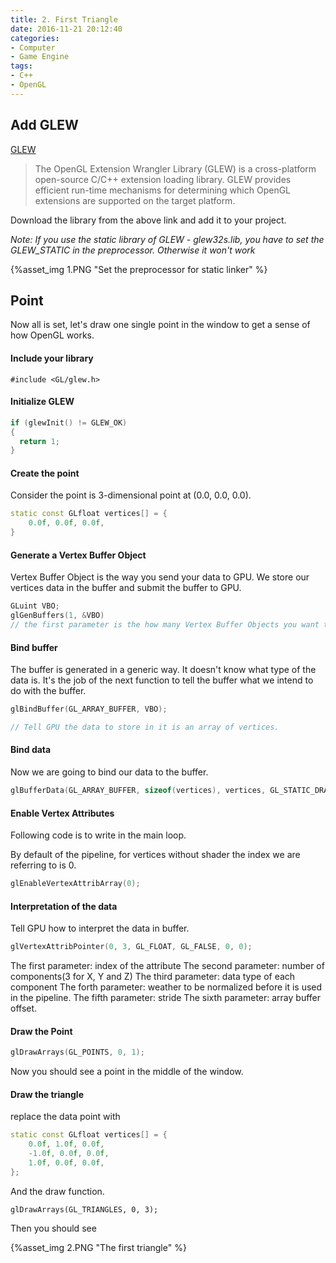 ```yaml
---
title: 2. First Triangle
date: 2016-11-21 20:12:40
categories: 
- Computer
- Game Engine
tags:
- C++
- OpenGL
---
```


## Add GLEW

[GLEW](http://glew.sourceforge.net/)

> The OpenGL Extension Wrangler Library (GLEW) is a cross-platform open-source C/C++ extension loading library. GLEW provides efficient run-time mechanisms for determining which OpenGL extensions are supported on the target platform.

Download the library from the above link and add it to your project.

*Note: If you use the static library of GLEW - glew32s.lib, you have to set the GLEW_STATIC in the preprocessor. Otherwise it won't work*

{%asset_img 1.PNG "Set the preprocessor for static linker" %}


## Point  

Now all is set, let's draw one single point in the window to get a sense of how OpenGL works.

#### Include your library

`#include <GL/glew.h>`

#### Initialize GLEW

```c++
if (glewInit() != GLEW_OK)
{
  return 1;
}
```

#### Create the point

Consider the point is 3-dimensional point at (0.0, 0.0, 0.0).

```c++
static const GLfloat vertices[] = {
    0.0f, 0.0f, 0.0f,
}
```

#### Generate a Vertex Buffer Object

Vertex Buffer Object is the way you send your data to GPU. We store our vertices data in the buffer and submit the buffer to GPU.

```c++
GLuint VBO;
glGenBuffers(1, &VBO)
// the first parameter is the how many Vertex Buffer Objects you want to generate. The second parameter is the buffer.
```

#### Bind buffer
The buffer is generated in a generic way. It doesn't know what type of the data is. It's the job of the next function to tell the buffer what we intend to do with the buffer.

```c++
glBindBuffer(GL_ARRAY_BUFFER, VBO);

// Tell GPU the data to store in it is an array of vertices.
```

#### Bind data

Now we are going to bind our data to the buffer.

```c++
glBufferData(GL_ARRAY_BUFFER, sizeof(vertices), vertices, GL_STATIC_DRAW);
```

#### Enable Vertex Attributes

Following code is to write in the main loop.

By default of the pipeline, for vertices without shader the index we are referring to is 0.
```c++
glEnableVertexAttribArray(0);
```

#### Interpretation of the data

Tell GPU how to interpret the data in buffer.

```c++
glVertexAttribPointer(0, 3, GL_FLOAT, GL_FALSE, 0, 0);
```
The first parameter: index of the attribute
The second parameter: number of components(3 for X, Y and Z)
The third parameter: data type of each component
The forth parameter: weather to be normalized before it is used in the pipeline.
The fifth parameter: stride
The sixth parameter: array buffer offset.


#### Draw the Point

```c++
glDrawArrays(GL_POINTS, 0, 1);
```

Now you should see a point in the middle of the window.


#### Draw the triangle

replace the data point with

```c++
static const GLfloat vertices[] = {
    0.0f, 1.0f, 0.0f,
    -1.0f, 0.0f, 0.0f,
    1.0f, 0.0f, 0.0f,
};
```


And the draw function.

```
glDrawArrays(GL_TRIANGLES, 0, 3);
```

Then you should see

{%asset_img 2.PNG "The first triangle" %}
